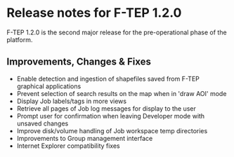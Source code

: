 # Release notes for F-TEP 1.2.0

F-TEP 1.2.0 is the second major release for the pre-operational phase of the
platform.

## Improvements, Changes &amp; Fixes

* Enable detection and ingestion of shapefiles saved from F-TEP graphical applications
* Prevent selection of search results on the map when in 'draw AOI' mode
* Display Job labels/tags in more views
* Retrieve all pages of Job log messages for display to the user
* Prompt user for confirmation when leaving Developer mode with unsaved changes
* Improve disk/volume handling of Job workspace temp directories
* Improvements to Group management interface
* Internet Explorer compatibility fixes

